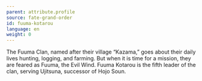 ```yaml
---
parent: attribute.profile
source: fate-grand-order
id: fuuma-kotarou
language: en
weight: 0
---
```


The Fuuma Clan, named after their village “Kazama,” goes about their daily lives hunting, logging, and farming.
But when it is time for a mission, they are feared as Fuuma, the Evil Wind.
Fuuma Kotarou is the fifth leader of the clan, serving Ujitsuna, successor of Hojo Soun.
